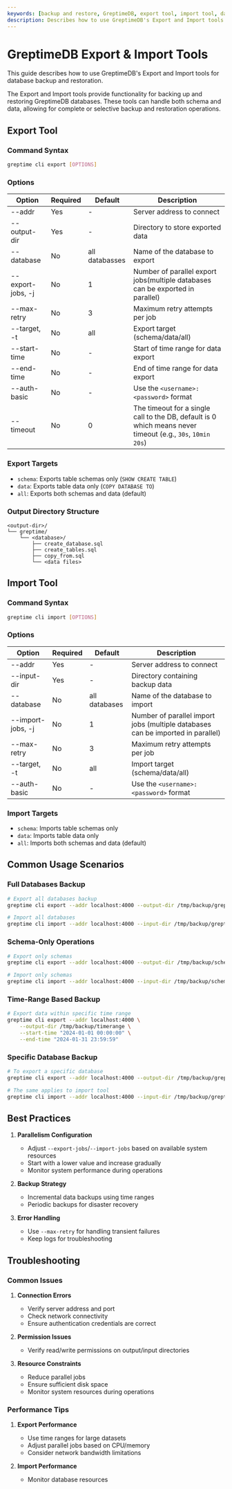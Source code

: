 ```yaml
---
keywords: [backup and restore, GreptimeDB, export tool, import tool, database backup, database restoration, command syntax, best practices]
description: Describes how to use GreptimeDB's Export and Import tools for database backup and restoration, including command syntax, options, usage scenarios, best practices, troubleshooting, and performance tips.
---
```


# GreptimeDB Export & Import Tools

This guide describes how to use GreptimeDB's Export and Import tools for database backup and restoration.


The Export and Import tools provide functionality for backing up and restoring GreptimeDB databases. These tools can handle both schema and data, allowing for complete or selective backup and restoration operations.

## Export Tool

### Command Syntax
```bash
greptime cli export [OPTIONS]
```

### Options
| Option | Required | Default | Description |
|--------|----------|---------|-------------|
| --addr | Yes | - | Server address to connect |
| --output-dir | Yes | - | Directory to store exported data |
| --database | No | all databasses | Name of the database to export |
| --export-jobs, -j | No | 1 | Number of parallel export jobs(multiple databases can be exported in parallel) |
| --max-retry | No | 3 | Maximum retry attempts per job |
| --target, -t | No | all | Export target (schema/data/all) |
| --start-time | No | - | Start of time range for data export |
| --end-time | No | - | End of time range for data export |
| --auth-basic | No | - | Use the `<username>:<password>` format |
| --timeout | No | 0 | The timeout for a single call to the DB, default is 0 which means never timeout (e.g., `30s`, `10min 20s`) |

### Export Targets
- `schema`: Exports table schemas only (`SHOW CREATE TABLE`)
- `data`: Exports table data only (`COPY DATABASE TO`)
- `all`: Exports both schemas and data (default)

### Output Directory Structure
```
<output-dir>/
└── greptime/
    └── <database>/
        ├── create_database.sql
        ├── create_tables.sql
        ├── copy_from.sql
        └── <data files>
```

## Import Tool

### Command Syntax
```bash
greptime cli import [OPTIONS]
```

### Options
| Option | Required | Default | Description |
|--------|----------|---------|-------------|
| --addr | Yes | - | Server address to connect |
| --input-dir | Yes | - | Directory containing backup data |
| --database | No | all databases | Name of the database to import |
| --import-jobs, -j | No | 1 | Number of parallel import jobs (multiple databases can be imported in parallel) |
| --max-retry | No | 3 | Maximum retry attempts per job |
| --target, -t | No | all | Import target (schema/data/all) |
| --auth-basic | No | - | Use the `<username>:<password>` format |

### Import Targets
- `schema`: Imports table schemas only
- `data`: Imports table data only
- `all`: Imports both schemas and data (default)

## Common Usage Scenarios

### Full Databases Backup
```bash
# Export all databases backup
greptime cli export --addr localhost:4000 --output-dir /tmp/backup/greptimedb

# Import all databases
greptime cli import --addr localhost:4000 --input-dir /tmp/backup/greptimedb
```

### Schema-Only Operations
```bash
# Export only schemas
greptime cli export --addr localhost:4000 --output-dir /tmp/backup/schemas --target schema

# Import only schemas
greptime cli import --addr localhost:4000 --input-dir /tmp/backup/schemas --target schema
```

### Time-Range Based Backup
```bash
# Export data within specific time range
greptime cli export --addr localhost:4000 \
    --output-dir /tmp/backup/timerange \
    --start-time "2024-01-01 00:00:00" \
    --end-time "2024-01-31 23:59:59"
```

### Specific Database Backup
```bash
# To export a specific database
greptime cli export --addr localhost:4000 --output-dir /tmp/backup/greptimedb --database '{my_database_name}'

# The same applies to import tool
greptime cli import --addr localhost:4000 --input-dir /tmp/backup/greptimedb --database '{my_database_name}'
```

## Best Practices

1. **Parallelism Configuration**
   - Adjust `--export-jobs`/`--import-jobs` based on available system resources
   - Start with a lower value and increase gradually
   - Monitor system performance during operations

2. **Backup Strategy**
   - Incremental data backups using time ranges
   - Periodic backups for disaster recovery

3. **Error Handling**
   - Use `--max-retry` for handling transient failures
   - Keep logs for troubleshooting

## Troubleshooting

### Common Issues

1. **Connection Errors**
   - Verify server address and port
   - Check network connectivity
   - Ensure authentication credentials are correct

2. **Permission Issues**
   - Verify read/write permissions on output/input directories

3. **Resource Constraints**
   - Reduce parallel jobs
   - Ensure sufficient disk space
   - Monitor system resources during operations

### Performance Tips

1. **Export Performance**
   - Use time ranges for large datasets
   - Adjust parallel jobs based on CPU/memory
   - Consider network bandwidth limitations

2. **Import Performance**
   - Monitor database resources

